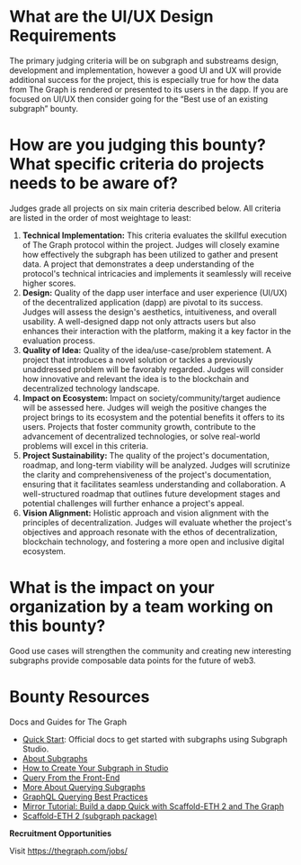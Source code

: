 # What are the UI/UX Design Requirements

The primary judging criteria will be on subgraph and substreams design, development and implementation, however a good UI and UX will provide additional success for the project, this is especially true for how the data from The Graph is rendered or presented to its users in the dapp. If you are focused on UI/UX then consider going for the “Best use of an existing subgraph” bounty.

# How are you judging this bounty? What specific criteria do projects needs to be aware of?

Judges grade all projects on six main criteria described below. All criteria are listed in the order of most weightage to least:

1. **Technical Implementation:** This criteria evaluates the skillful execution of The Graph protocol within the project. Judges will closely examine how effectively the subgraph has been utilized to gather and present data. A project that demonstrates a deep understanding of the protocol's technical intricacies and implements it seamlessly will receive higher scores.
2. **Design:** Quality of the dapp user interface and user experience (UI/UX) of the decentralized application (dapp) are pivotal to its success. Judges will assess the design's aesthetics, intuitiveness, and overall usability. A well-designed dapp not only attracts users but also enhances their interaction with the platform, making it a key factor in the evaluation process.
3. **Quality of Idea:** Quality of the idea/use-case/problem statement. A project that introduces a novel solution or tackles a previously unaddressed problem will be favorably regarded. Judges will consider how innovative and relevant the idea is to the blockchain and decentralized technology landscape.
4. **Impact on Ecosystem:** Impact on society/community/target audience will be assessed here. Judges will weigh the positive changes the project brings to its ecosystem and the potential benefits it offers to its users. Projects that foster community growth, contribute to the advancement of decentralized technologies, or solve real-world problems will excel in this criteria.
5. **Project Sustainability:** The quality of the project's documentation, roadmap, and long-term viability will be analyzed. Judges will scrutinize the clarity and comprehensiveness of the project's documentation, ensuring that it facilitates seamless understanding and collaboration. A well-structured roadmap that outlines future development stages and potential challenges will further enhance a project's appeal.
6. **Vision Alignment:** Holistic approach and vision alignment with the principles of decentralization. Judges will evaluate whether the project's objectives and approach resonate with the ethos of decentralization, blockchain technology, and fostering a more open and inclusive digital ecosystem.

# What is the impact on your organization by a team working on this bounty?

Good use cases will strengthen the community and creating new interesting subgraphs provide composable data points for the future of web3.

# **Bounty Resources**

Docs and Guides for The Graph

- [Quick Start](https://thegraph.com/docs/en/cookbook/quick-start/): Official docs to get started with subgraphs using Subgraph Studio.
- [About Subgraphs](https://thegraph.com/docs/en/developing/creating-a-subgraph/)
- [How to Create Your Subgraph in Studio](https://thegraph.com/docs/en/deploying/subgraph-studio/#how-to-create-your-subgraph-in-subgraph-studio)
- [Query From the Front-End](https://thegraph.com/docs/en/querying/querying-from-an-application/)
- [More About Querying Subgraphs](https://thegraph.com/docs/en/querying/querying-the-graph/)
- [GraphQL Querying Best Practices](https://thegraph.com/docs/en/querying/querying-best-practices/)
- [Mirror Tutorial: Build a dapp Quick with Scaffold-ETH 2 and The Graph](https://mirror.xyz/cryptomastery.eth/uGHEHnskoVwX-mWjAiidXfGt6QowCoKl_yX4okwZc0E)
- [Scaffold-ETH 2 (subgraph package)](https://github.com/scaffold-eth/scaffold-eth-2/tree/subgraph-package)

**Recruitment Opportunities**

Visit https://thegraph.com/jobs/